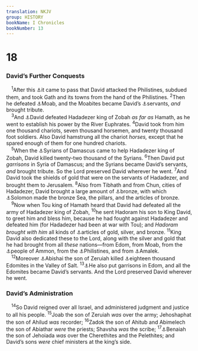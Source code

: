```yaml
---
translation: NKJV
group: HISTORY
bookName: I Chronicles 
bookNumber: 13
---
```


<div class="title"><h1>18</h1><h3>David’s Further Conquests</h3></div>
<span class="verse 1su_18_1"> <sup>1</sup>After this <a data-toggle="tooltip" data-placement="bottom" title="2 Sam. 8:1–18">⚓</a>it came to pass that David attacked the Philistines, subdued them, and took Gath and its towns from the hand of the Philistines. </span>
<span class="verse 1su_18_2"><sup>2</sup>Then he defeated <a data-toggle="tooltip" data-placement="bottom" title="2 Sam. 8:2; Zeph. 2:9">⚓</a>Moab, and the Moabites became David’s <a data-toggle="tooltip" data-placement="bottom" title="Ps. 60:8">⚓</a>servants, <i>and</i> brought tribute.<br/></span>
<span class="verse 1su_18_3"> <sup>3</sup>And <a data-toggle="tooltip" data-placement="bottom" title="2 Sam. 8:3">⚓</a>David defeated Hadadezer king of Zobah <i>as</i> <i>far</i> <i>as</i> Hamath, as he went to establish his power by the River Euphrates. </span>
<span class="verse 1su_18_4"><sup>4</sup>David took from him one thousand chariots, seven thousand horsemen, and twenty thousand foot soldiers. Also David hamstrung all the chariot <i>horses,</i> except that he spared enough of them for one hundred chariots.<br/></span>
<span class="verse 1su_18_5"> <sup>5</sup>When the <a data-toggle="tooltip" data-placement="bottom" title="2 Sam. 8:5, 6; 1 Kin. 11:23–25">⚓</a>Syrians of Damascus came to help Hadadezer king of Zobah, David killed twenty-two thousand of the Syrians. </span>
<span class="verse 1su_18_6"><sup>6</sup>Then David put <i>garrisons</i> in Syria of Damascus; and the Syrians became David’s servants, <i>and</i> brought tribute. So the Lord preserved David wherever he went. </span>
<span class="verse 1su_18_7"><sup>7</sup>And David took the shields of gold that were on the servants of Hadadezer, and brought them to Jerusalem. </span>
<span class="verse 1su_18_8"><sup>8</sup>Also from Tibhath and from Chun, cities of Hadadezer, David brought a large amount of <a data-toggle="tooltip" data-placement="bottom" title="2 Sam. 8:8">⚓</a>bronze, with which <a data-toggle="tooltip" data-placement="bottom" title="1 Kin. 7:15, 23; 2 Chr. 4:12, 15, 16">⚓</a>Solomon made the bronze Sea, the pillars, and the articles of bronze.<br/></span>
<span class="verse 1su_18_9"> <sup>9</sup>Now when Tou king of Hamath heard that David had defeated all the army of Hadadezer king of Zobah, </span>
<span class="verse 1su_18_10"><sup>10</sup>he sent Hadoram his son to King David, to greet him and bless him, because he had fought against Hadadezer and defeated him (for Hadadezer had been at war with Tou); and <i>Hadoram</i> <i>brought</i> <i>with</i> <i>him</i> all kinds of <a data-toggle="tooltip" data-placement="bottom" title="2 Sam. 8:10–12">⚓</a>articles of gold, silver, and bronze. </span>
<span class="verse 1su_18_11"><sup>11</sup>King David also dedicated these to the Lord, along with the silver and gold that he had brought from all <i>these</i> nations—from Edom, from Moab, from the <a data-toggle="tooltip" data-placement="bottom" title="2 Sam. 10:14">⚓</a>people of Ammon, from the <a data-toggle="tooltip" data-placement="bottom" title="2 Sam. 5:17–25">⚓</a>Philistines, and from <a data-toggle="tooltip" data-placement="bottom" title="2 Sam. 1:1">⚓</a>Amalek.<br/></span>
<span class="verse 1su_18_12"> <sup>12</sup>Moreover <a data-toggle="tooltip" data-placement="bottom" title="2 Sam. 23:18; 1 Chr. 2:16">⚓</a>Abishai the son of Zeruiah killed <a data-toggle="tooltip" data-placement="bottom" title="2 Sam. 8:13">⚓</a>eighteen thousand Edomites in the Valley of Salt. </span>
<span class="verse 1su_18_13"><sup>13</sup><a data-toggle="tooltip" data-placement="bottom" title="Gen. 27:29–40; Num. 24:18; 2 Sam. 8:14">⚓</a>He also put garrisons in Edom, and all the Edomites became David’s servants. And the Lord preserved David wherever he went.<br/></span>
<div class="title"><h3>David’s Administration</h3></div>
<span class="verse 1su_18_14"> <sup>14</sup>So David reigned over all Israel, and administered judgment and justice to all his people. </span>
<span class="verse 1su_18_15"><sup>15</sup>Joab the son of Zeruiah <i>was</i> over the army; Jehoshaphat the son of Ahilud <i>was</i> recorder; </span>
<span class="verse 1su_18_16"><sup>16</sup>Zadok the son of Ahitub and Abimelech the son of Abiathar <i>were</i> the priests; Shavsha <i>was</i> the scribe; </span>
<span class="verse 1su_18_17"><sup>17</sup><a data-toggle="tooltip" data-placement="bottom" title="2 Sam. 8:18">⚓</a>Benaiah the son of Jehoiada <i>was</i> over the Cherethites and the Pelethites; and David’s sons <i>were</i> chief ministers at the king’s side.<br/></span>
